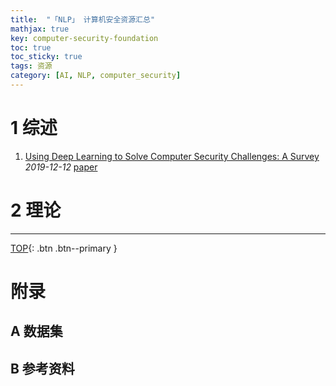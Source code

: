 ```yaml
---
title:  "「NLP」 计算机安全资源汇总"
mathjax: true
key: computer-security-foundation
toc: true
toc_sticky: true
tags: 资源
category: [AI, NLP, computer_security]
---
```

<span id='head'> </span>

<!--more-->


# 1 综述
1. [Using Deep Learning to Solve Computer Security Challenges: A Survey](http://cn.arxiv.org/abs/1912.05721)     
*2019-12-12* [paper](https://arxiv.org/abs/1912.05721)    

# 2 理论


-------------------  
[TOP](#head){: .btn .btn--primary }


# 附录
## A 数据集


## B 参考资料
